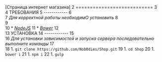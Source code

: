 [Страница интернет магазина]
2	===========================
3	
4	ТРЕБОВАНИЯ
5	------------
6	
7	_*Для корректной работы необходимО установить*_
8	
9	
10	* [*NodeJS*](https://nodejs.org/en/)
11	* [*Bower*](http://bower.io/)
12	
13	УСТАНОВКА
14	------------
15	
16	_*Для установки зависимостей и запуска сервера последовательно выполните команды*_
17	
18	1. `git clone https://github.com/Nob0dies/Shop.git`
19	1. `cd Shop`
20	1. `bower i`
21	1. `npm i`
22	1. `gulp`